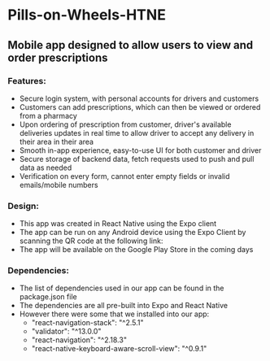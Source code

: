 # Pills-on-Wheels-HTNE
## Mobile app designed to allow users to view and order prescriptions
### Features:
- Secure login system, with personal accounts for drivers and customers
- Customers can add prescriptions, which can then be viewed or ordered from a pharmacy
- Upon ordering of prescription from customer, driver's available deliveries updates in real time to allow driver to accept any delivery in their area in their area
- Smooth in-app experience, easy-to-use UI for both customer and driver
- Secure storage of backend data, fetch requests used to push and pull data as needed
- Verification on every form, cannot enter empty fields or invalid emails/mobile numbers

### Design:
- This app was created in React Native using the Expo client
- The app can be run on any Android device using the Expo Client by scanning the QR code at the following link:
- The app will be available on the Google Play Store in the coming days

### Dependencies:
- The list of dependencies used in our app can be found in the package.json file
- The dependencies are all pre-built into Expo and React Native
- However there were some that we installed into our app:
  - "react-navigation-stack": "^2.5.1"
  - "validator": "^13.0.0"
  - "react-navigation": "^2.18.3"
  - "react-native-keyboard-aware-scroll-view": "^0.9.1"
